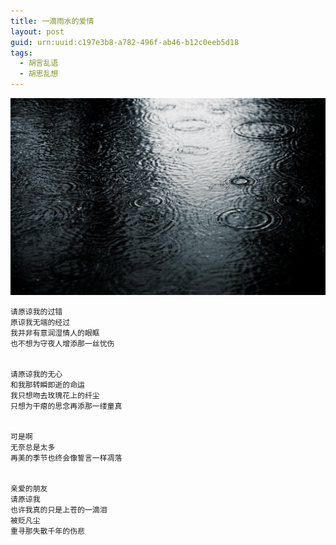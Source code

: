 ```yaml
---
title: 一滴雨水的爱情
layout: post
guid: urn:uuid:c197e3b8-a782-496f-ab46-b12c0eeb5d18
tags:
  - 胡言乱语
  - 胡思乱想
---
```



[![](/media/files/2009/07/07/yds.png)](http://7vikpt.com1.z0.glb.clouddn.com/yds.png)

```
请原谅我的过错
原谅我无端的经过
我并非有意润湿情人的眼眶
也不想为守夜人增添那一丝忧伤


请原谅我的无心
和我那转瞬即逝的命运
我只想吻去玫瑰花上的纤尘
只想为干瘪的思念再添那一缕童真


可是啊
无奈总是太多
再美的季节也终会像誓言一样凋落


亲爱的朋友
请原谅我
也许我真的只是上苍的一滴泪
被贬凡尘
重寻那失散千年的伤悲
```